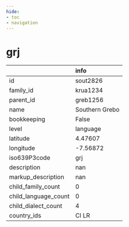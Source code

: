 ```yaml
---
hide:
- toc
- navigation
---
```

# grj
|                      | info           |
|:---------------------|:---------------|
| id                   | sout2826       |
| family_id            | krua1234       |
| parent_id            | greb1256       |
| name                 | Southern Grebo |
| bookkeeping          | False          |
| level                | language       |
| latitude             | 4.47607        |
| longitude            | -7.56872       |
| iso639P3code         | grj            |
| description          | nan            |
| markup_description   | nan            |
| child_family_count   | 0              |
| child_language_count | 0              |
| child_dialect_count  | 4              |
| country_ids          | CI LR          |